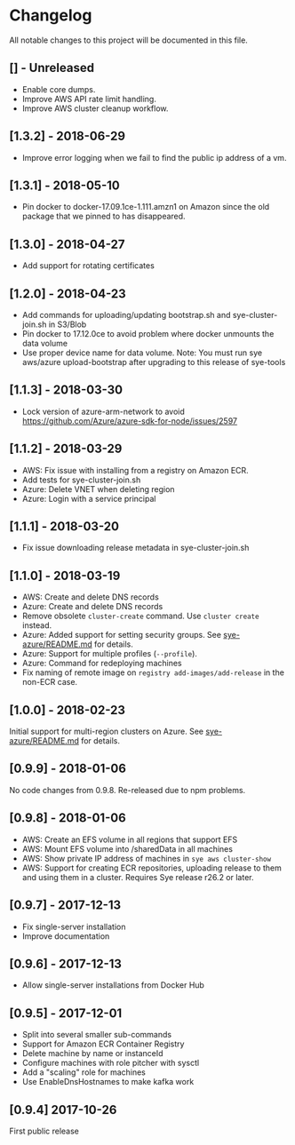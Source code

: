 # Changelog

All notable changes to this project will be documented in this file.

## [] - Unreleased

* Enable core dumps.
* Improve AWS API rate limit handling.
* Improve AWS cluster cleanup workflow.

## [1.3.2] - 2018-06-29

* Improve error logging when we fail to find the public ip address of a vm.

## [1.3.1] - 2018-05-10

* Pin docker to docker-17.09.1ce-1.111.amzn1 on Amazon since the old package that we pinned to has disappeared.

## [1.3.0] - 2018-04-27

* Add support for rotating certificates

## [1.2.0] - 2018-04-23

* Add commands for uploading/updating bootstrap.sh and sye-cluster-join.sh in S3/Blob
* Pin docker to 17.12.0ce to avoid problem where docker unmounts the data volume
* Use proper device name for data volume. Note: You must run sye aws/azure upload-bootstrap after upgrading to this release of sye-tools

## [1.1.3] - 2018-03-30

* Lock version of azure-arm-network to avoid https://github.com/Azure/azure-sdk-for-node/issues/2597

## [1.1.2] - 2018-03-29

* AWS: Fix issue with installing from a registry on Amazon ECR.
* Add tests for sye-cluster-join.sh
* Azure: Delete VNET when deleting region
* Azure: Login with a service principal

## [1.1.1] - 2018-03-20

* Fix issue downloading release metadata in sye-cluster-join.sh

## [1.1.0] - 2018-03-19

* AWS: Create and delete DNS records
* Azure: Create and delete DNS records
* Remove obsolete `cluster-create` command. Use `cluster create` instead.
* Azure: Added support for setting security groups. See [sye-azure/README.md](sye-azure/README.md) for details.
* Azure: Support for multiple profiles (`--profile`).
* Azure: Command for redeploying machines
* Fix naming of remote image on `registry add-images/add-release` in the non-ECR case.

## [1.0.0] - 2018-02-23

Initial support for multi-region clusters on Azure. See [sye-azure/README.md](sye-azure/README.md) for details.

## [0.9.9] - 2018-01-06

No code changes from 0.9.8. Re-released due to npm problems.

## [0.9.8] - 2018-01-06

* AWS: Create an EFS volume in all regions that support EFS
* AWS: Mount EFS volume into /sharedData in all machines
* AWS: Show private IP address of machines in `sye aws cluster-show`
* AWS: Support for creating ECR repositories, uploading release to them
  and using them in a cluster. Requires Sye release r26.2 or later.

## [0.9.7] - 2017-12-13

* Fix single-server installation
* Improve documentation

## [0.9.6] - 2017-12-13

* Allow single-server installations from Docker Hub

## [0.9.5] - 2017-12-01

* Split into several smaller sub-commands
* Support for Amazon ECR Container Registry
* Delete machine by name or instanceId
* Configure machines with role pitcher with sysctl
* Add a "scaling" role for machines
* Use EnableDnsHostnames to make kafka work

## [0.9.4] 2017-10-26

First public release

